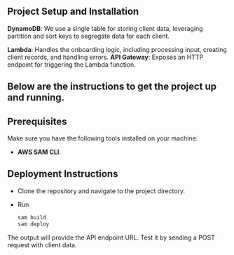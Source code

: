 ## Project Setup and Installation


**DynamoDB**: We use a single table for storing client data, leveraging partition and sort keys to segregate data for each client.

**Lambda**: Handles the onboarding logic, including processing input, creating client records, and handling errors.
**API Gateway**: Exposes an HTTP endpoint for triggering the Lambda function.

Below are the instructions to get the project up and running.
---

## Prerequisites

Make sure you have the following tools installed on your machine:

- **AWS SAM CLI**.

## Deployment Instructions
- Clone the repository and navigate to the project directory.
- Run

    ```bash
    sam build
    sam deploy

The output will provide the API endpoint URL. Test it by sending a POST request with client data.

